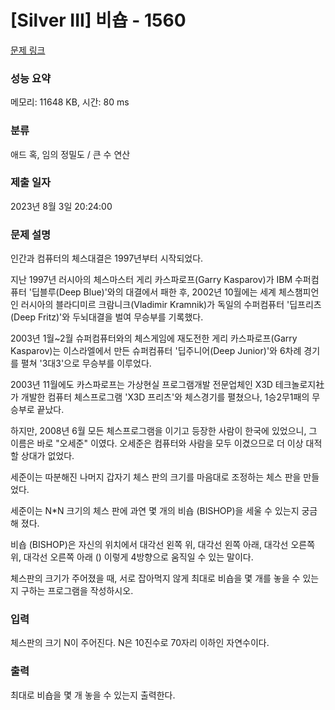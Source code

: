 # [Silver III] 비숍 - 1560 

[문제 링크](https://www.acmicpc.net/problem/1560) 

### 성능 요약

메모리: 11648 KB, 시간: 80 ms

### 분류

애드 혹, 임의 정밀도 / 큰 수 연산

### 제출 일자

2023년 8월 3일 20:24:00

### 문제 설명

<p>인간과 컴퓨터의 체스대결은 1997년부터 시작되었다.</p>

<p>지난 1997년 러시아의 체스마스터 게리 카스파로프(Garry Kasparov)가 IBM 수퍼컴퓨터 '딥블루(Deep Blue)'와의 대결에서 패한 후, 2002년 10월에는 세계 체스챔피언인 러시아의 블라디미르 크람니크(Vladimir Kramnik)가 독일의 수퍼컴퓨터 '딥프리츠(Deep Fritz)'와 두뇌대결을 벌여 무승부를 기록했다.</p>

<p>2003년 1월~2월 슈퍼컴퓨터와의 체스게임에 재도전한 게리 카스파로프(Garry Kasparov)는 이스라엘에서 만든 슈퍼컴퓨터 '딥주니어(Deep Junior)'와 6차례 경기를 펼쳐 '3대3'으로 무승부를 이루었다.</p>

<p>2003년 11월에도 카스파로프는 가상현실 프로그램개발 전문업체인 X3D 테크놀로지社가 개발한 컴퓨터 체스프로그램 'X3D 프리츠'와 체스경기를 펼쳤으나, 1승2무1패의 무승부로 끝났다.</p>

<p>하지만, 2008년 6월 모든 체스프로그램을 이기고 등장한 사람이 한국에 있었으니, 그 이름은 바로 "오세준" 이였다. 오세준은 컴퓨터와 사람을 모두 이겼으므로 더 이상 대적할 상대가 없었다.</p>

<p>세준이는 따분해진 나머지 갑자기 체스 판의 크기를 마음대로 조정하는 체스 판을 만들었다.</p>

<p>세준이는 N*N 크기의 체스 판에 과연 몇 개의 비숍 (BISHOP)을 세울 수 있는지 궁금해 졌다.</p>

<p>비숍 (BISHOP)은 자신의 위치에서 대각선 왼쪽 위, 대각선 왼쪽 아래, 대각선 오른쪽 위, 대각선 오른쪽 아래 () 이렇게 4방향으로 움직일 수 있는 말이다.</p>

<p>체스판의 크기가 주어졌을 때, 서로 잡아먹지 않게 최대로 비숍을 몇 개를 놓을 수 있는지 구하는 프로그램을 작성하시오.</p>

### 입력 

 <p>체스판의 크기 N이 주어진다. N은 10진수로 70자리 이하인 자연수이다.</p>

### 출력 

 <p>최대로 비숍을 몇 개 놓을 수 있는지 출력한다.</p>

